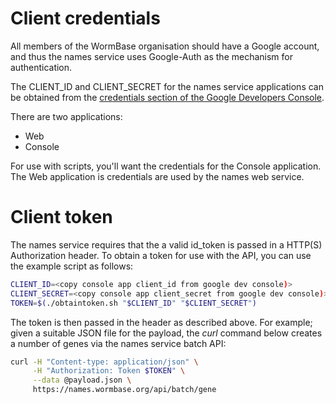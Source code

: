 Client credentials
==================
All members of the WormBase organisation should have a Google account,
and thus the names service uses Google-Auth as the mechanism for authentication.

The CLIENT_ID and CLIENT_SECRET for the names service applications can be obtained from
the [credentials section of the Google Developers Console][1].

There are two applications:

 * Web
 * Console

For use with scripts, you'll want the credentials for the Console application.
The Web application is credentials are used by the names web service. 


Client token
============
The names service requires that the a valid id_token is passed in a HTTP(S) Authorization header.
To obtain a token for use with the API, you can use the example script as follows:

```bash
CLIENT_ID=<copy console app client_id from google dev console)>
CLIENT_SECRET=<copy console app client_secret from google dev console)>
TOKEN=$(./obtaintoken.sh "$CLIENT_ID" "$CLIENT_SECRET")
```

The token is then passed in the header as described above.
For example; given a suitable JSON file for the payload,
the _curl_ command below creates a number of genes via the names service batch API:

```bash
curl -H "Content-type: application/json" \
     -H "Authorization: Token $TOKEN" \
     --data @payload.json \
     https://names.wormbase.org/api/batch/gene
```


[1]: https://console.developers.google.com/apis/credentials?project=wormbase-names-service